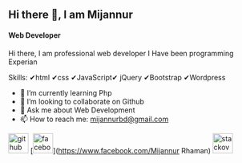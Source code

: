 ## Hi there 👋, I am Mijannur

#### Web Developer

Hi there, I am professional web developer  I Have been programming Experian

Skills: ✔html ✔css ✔JavaScript✔ jQuery ✔Bootstrap ✔Wordpress 

- 🌱 I’m currently learning Php 
- 👯 I’m looking to collaborate on Github 
- 💬 Ask me about Web Development 
- 📫 How to reach me: mijannurbd@gmail.com 


[<img src='https://cdn.jsdelivr.net/npm/simple-icons@3.0.1/icons/github.svg' alt='github' height='40'>](https://github.com/Mijannurbd)  [<img src='https://cdn.jsdelivr.net/npm/simple-icons@3.0.1/icons/facebook.svg' alt='facebook' height='40'>](https://www.facebook.com/Mijannur Rhaman)  [<img src='https://cdn.jsdelivr.net/npm/simple-icons@3.0.1/icons/stackoverflow.svg' alt='stackoverflow' height='40'>](https://stackoverflow.com/users/mijannur)  


